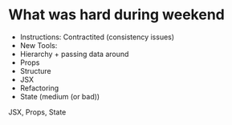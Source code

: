 # What was hard during weekend

- Instructions: Contractited (consistency issues)
- New Tools:
- Hierarchy + passing data around
- Props
- Structure
- JSX
- Refactoring
- State (medium (or bad))

JSX, Props, State
